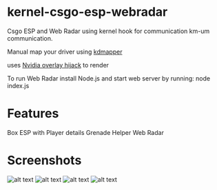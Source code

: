 # kernel-csgo-esp-webradar

Csgo ESP and Web Radar using kernel hook for communication km-um communication.

Manual map your driver using [kdmapper](https://github.com/TheCruZ/kdmapper)

uses [Nvidia overlay hijack](https://github.com/iraizo/nvidia-overlay-hijack) to render 

To run Web Radar install Node.js and start web server by running: node index.js

# Features
Box ESP with Player details
Grenade Helper 
Web Radar

# Screenshots

![alt text](https://github.com/AimHub/kernel-csgo-esp-webradar/blob/master/screenshots/nadespots.PNG)
![alt text](https://github.com/AimHub/kernel-csgo-esp-webradar/blob/master/screenshots/webapp.PNG)
![alt text](https://github.com/AimHub/kernel-csgo-esp-webradar/blob/master/screenshots/esp.PNG)
![alt text](https://github.com/AimHub/kernel-csgo-esp-webradar/blob/master/screenshots/throw.PNG)
